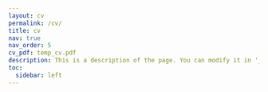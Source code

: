 ```yaml
---
layout: cv
permalink: /cv/
title: cv
nav: true
nav_order: 5
cv_pdf: temp_cv.pdf
description: This is a description of the page. You can modify it in '_pages/cv.md'. You can also change or remove the top pdf download button.
toc:
  sidebar: left
---
```

